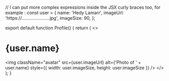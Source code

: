 //            I can put more complex expressions inside the JSX curly braces too, for example :
const user = {
  name: 'Hedy Lamarr',
  imageUrl: 'https://......................jpg',
  imageSize: 90,
};

export default function Profile() {
  return (
    <>
      <h1>{user.name}</h1>
      <img
        className="avatar"
        src={user.imageUrl}
        alt={'Photo of ' + user.name}
        style={{
          width: user.imageSize,
          height: user.imageSize
        }}
      />
    </>
  );
}
